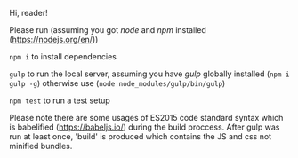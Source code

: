 Hi, reader!

Please run (assuming you got *node* and *npm* installed (https://nodejs.org/en/))

`npm i` to install dependencies

`gulp` to run the local server, assuming you have *gulp* globally installed (`npm i gulp -g`) otherwise use (`node node_modules/gulp/bin/gulp`)

`npm test` to run a test setup

Please note there are some usages of ES2015 code standard syntax which is babelified (https://babeljs.io/) during the build proccess.
After gulp was run at least once, 'build' is produced which contains the JS and css not minified bundles.
